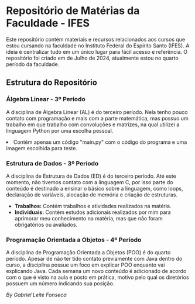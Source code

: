 <!DOCTYPE html>
<html lang="pt-br">
<head>
  <meta charset="UTF-8">
  <meta name="viewport" content="width=device-width, initial-scale=1.0">
  <title>Repositório de Matérias da Faculdade - IFES</title>
</head>
<body>

<h1>Repositório de Matérias da Faculdade - IFES</h1>

<p>Este repositório contém materiais e recursos relacionados aos cursos que estou cursando na faculdade no Instituto Federal do Espírito Santo (IFES). A ideia é centralizar tudo em um único lugar para fácil acesso e referência. O repositório foi criado em de Julho de 2024, atualmente estou no quarto período da faculdade.</p>

<h2>Estrutura do Repositório</h2>

<h3>Álgebra Linear - 3º Período</h3>

<p>A disciplina de Álgebra Linear (AL) é do terceiro período. Nela tenho pouco contato com programação e mais com a parte matemática, mas possuo um trabalho em que trabalho com convoluções e matrizes, na qual utilizei a linguagem Python por uma escolha pessoal.</p>
  
<li>Contém apenas um código "main.py" com o código do programa e uma imagem escolhida para teste.</li>

<h3>Estrutura de Dados - 3º Período</h3>

<p>A disciplina de Estrutura de Dados (ED) é do terceiro período. Até este momento, não tivemos contato com a linguagem C, por isso parte do conteúdo é destinado a ensinar o básico sobre a linguagem, como loops, declaração de variáveis, alocação de memória e criação de estruturas.</p>

<ul>
  <li><strong>Trabalhos:</strong> Contém trabalhos e atividades realizados na matéria.</li>
  <li><strong>Individuais:</strong> Contém estudos adicionais realizados por mim para aprimorar meu conhecimento na matéria, mas que não foram obrigatórios ou avaliados.</li>
</ul>

<h3>Programação Orientada a Objetos - 4º Período</h3>

<p>A disciplina de Programação Orientada a Objetos (POO) é do quarto período. Apesar de não ter tido contato previamente com Java dentro do curso, a disciplina possue um foco em explicar POO enquanto vai explicando Java. Cada semana um novo conteúdo é adicionado de acordo com o que é visto na aula e posto em prática, motivo pelo qual os diretórios possuem um número indicando sua posição.</p>

<p><em>By Gabriel Leite Fonseca</em></p>

</body>
</html>
